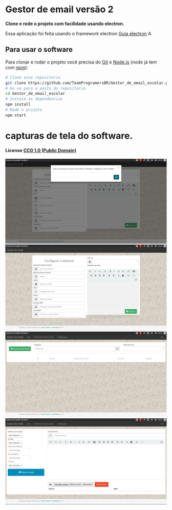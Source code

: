 # Gestor de email versão 2

**Clone e rode o projeto com facilidade usando electron.**

Essa aplicação foi feita usando o framework electron [Guia electron](http://electron.atom.io/docs/tutorial/quick-start) A


## Para usar o software

Para clonar e rodar o projeto você precisa do [Git](https://git-scm.com) e [Node.js](https://nodejs.org/en/download/) (node já tem com [npm](http://npmjs.com)):

```bash
# Clone esse repositorio
git clone https://github.com/TeamProgramersBR/Gestor_de_email_escolar.git
# Go va para a pasta do repositorio
cd Gestor_de_email_escolar
# Instale as dependencias
npm install
# Rode o projeto
npm start
```
# capturas de tela do software.

#### License [CC0 1.0 (Public Domain)](LICENSE.md)

![Figura 01](https://raw.githubusercontent.com/TeamProgramersBR/Gestor_de_email_escolar/master/imgs/01.png)
![Figura 02](https://github.com/TeamProgramersBR/Gestor_de_email_escolar/blob/master/imgs/02.png?raw=true)
![Figura 03](https://github.com/TeamProgramersBR/Gestor_de_email_escolar/blob/master/imgs/03.png?raw=true)
![Figura 04](https://github.com/TeamProgramersBR/Gestor_de_email_escolar/blob/master/imgs/04.png?raw=true)
